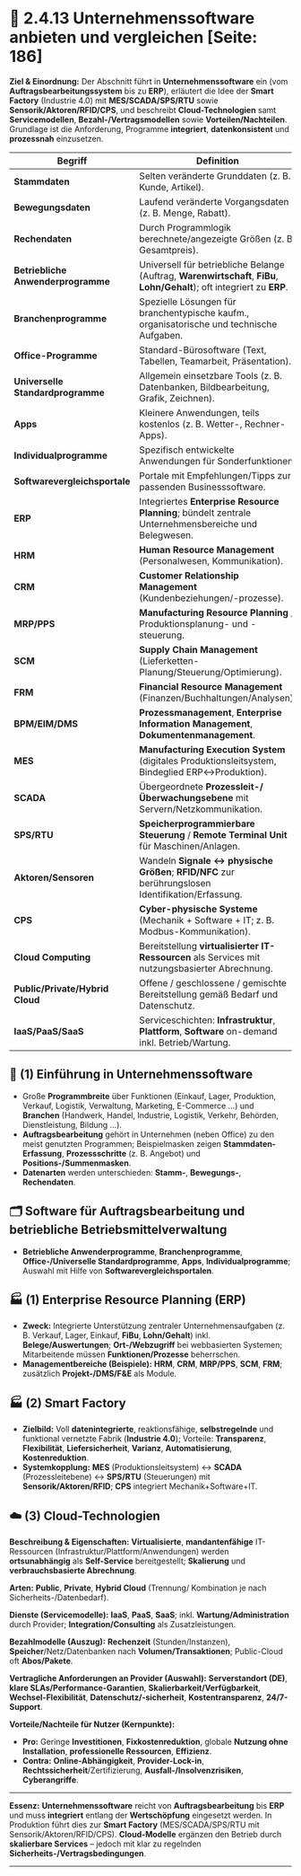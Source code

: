 # 🧩 2.4.13 Unternehmenssoftware anbieten und vergleichen [Seite: 186]

**Ziel & Einordnung:** Der Abschnitt führt in **Unternehmenssoftware** ein (vom **Auftragsbearbeitungssystem** bis zu **ERP**), erläutert die Idee der **Smart Factory** (Industrie 4.0) mit **MES/SCADA/SPS/RTU** sowie **Sensorik/Aktoren/RFID/CPS**, und beschreibt **Cloud-Technologien** samt **Servicemodellen**, **Bezahl-/Vertragsmodellen** sowie **Vorteilen/Nachteilen**. Grundlage ist die Anforderung, Programme **integriert**, **datenkonsistent** und **prozessnah** einzusetzen. 

| Begriff                            | Definition                                                                                                                 |
| ---------------------------------- | -------------------------------------------------------------------------------------------------------------------------- |
| **Stammdaten**                     | Selten veränderte Grunddaten (z. B. Kunde, Artikel).                                                                       |
| **Bewegungsdaten**                 | Laufend veränderte Vorgangsdaten (z. B. Menge, Rabatt).                                                                    |
| **Rechendaten**                    | Durch Programmlogik berechnete/angezeigte Größen (z. B. Gesamtpreis).                                                      |
| **Betriebliche Anwenderprogramme** | Universell für betriebliche Belange (Auftrag, **Warenwirtschaft**, **FiBu**, **Lohn/Gehalt**); oft integriert zu **ERP**.  |
| **Branchenprogramme**              | Spezielle Lösungen für branchentypische kaufm., organisatorische und technische Aufgaben.                                  |
| **Office-Programme**               | Standard-Bürosoftware (Text, Tabellen, Teamarbeit, Präsentation).                                                          |
| **Universelle Standardprogramme**  | Allgemein einsetzbare Tools (z. B. Datenbanken, Bildbearbeitung, Grafik, Zeichnen).                                        |
| **Apps**                           | Kleinere Anwendungen, teils kostenlos (z. B. Wetter-, Rechner-Apps).                                                       |
| **Individualprogramme**            | Spezifisch entwickelte Anwendungen für Sonderfunktionen.                                                                   |
| **Softwarevergleichsportale**      | Portale mit Empfehlungen/Tipps zur passenden Businesssoftware.                                                             |
| **ERP**                            | Integriertes **Enterprise Resource Planning**; bündelt zentrale Unternehmensbereiche und Belegwesen.                       |
| **HRM**                            | **Human Resource Management** (Personalwesen, Kommunikation).                                                              |
| **CRM**                            | **Customer Relationship Management** (Kundenbeziehungen/-prozesse).                                                        |
| **MRP/PPS**                        | **Manufacturing Resource Planning** / Produktionsplanung- und -steuerung.                                                  |
| **SCM**                            | **Supply Chain Management** (Lieferketten-Planung/Steuerung/Optimierung).                                                  |
| **FRM**                            | **Financial Resource Management** (Finanzen/Buchhaltungen/Analysen).                                                       |
| **BPM/EIM/DMS**                    | **Prozessmanagement**, **Enterprise Information Management**, **Dokumentenmanagement**.                                    |
| **MES**                            | **Manufacturing Execution System** (digitales Produktionsleitsystem, Bindeglied ERP↔Produktion).                           |
| **SCADA**                          | Übergeordnete **Prozessleit-/Überwachungsebene** mit Servern/Netzkommunikation.                                            |
| **SPS/RTU**                        | **Speicherprogrammierbare Steuerung** / **Remote Terminal Unit** für Maschinen/Anlagen.                                    |
| **Aktoren/Sensoren**               | Wandeln **Signale ↔ physische Größen**; **RFID/NFC** zur berührungslosen Identifikation/Erfassung.                         |
| **CPS**                            | **Cyber-physische Systeme** (Mechanik + Software + IT; z. B. Modbus-Kommunikation).                                        |
| **Cloud Computing**                | Bereitstellung **virtualisierter IT-Ressourcen** als Services mit nutzungsbasierter Abrechnung.                            |
| **Public/Private/Hybrid Cloud**    | Offene / geschlossene / gemischte Bereitstellung gemäß Bedarf und Datenschutz.                                             |
| **IaaS/PaaS/SaaS**                 | Serviceschichten: **Infrastruktur**, **Plattform**, **Software** on-demand inkl. Betrieb/Wartung.                          |

## 🧭 (1) Einführung in Unternehmenssoftware

* Große **Programmbreite** über Funktionen (Einkauf, Lager, Produktion, Verkauf, Logistik, Verwaltung, Marketing, E-Commerce …) und **Branchen** (Handwerk, Handel, Industrie, Logistik, Verkehr, Behörden, Dienstleistung, Bildung …). 
* **Auftragsbearbeitung** gehört in Unternehmen (neben Office) zu den meist genutzten Programmen; Beispielmasken zeigen **Stammdaten-Erfassung**, **Prozessschritte** (z. B. Angebot) und **Positions-/Summenmasken**.
* **Datenarten** werden unterschieden: **Stamm-**, **Bewegungs-**, **Rechendaten**. 

## 🗂️ Software für Auftragsbearbeitung und betriebliche Betriebsmittelverwaltung

* **Betriebliche Anwenderprogramme**, **Branchenprogramme**, **Office-/Universelle Standardprogramme**, **Apps**, **Individualprogramme**; Auswahl mit Hilfe von **Softwarevergleichsportalen**.

## 🏭 (1) Enterprise Resource Planning (ERP)

* **Zweck:** Integrierte Unterstützung zentraler Unternehmensaufgaben (z. B. Verkauf, Lager, Einkauf, **FiBu**, **Lohn/Gehalt**) inkl. **Belege/Auswertungen**; **Ort-/Webzugriff** bei webbasierten Systemen; Mitarbeitende müssen **Funktionen/Prozesse** beherrschen. 
* **Managementbereiche (Beispiele):** **HRM**, **CRM**, **MRP/PPS**, **SCM**, **FRM**; zusätzlich **Projekt-/DMS/F&E** als Module. 

## 🏭 (2) Smart Factory

* **Zielbild:** Voll **datenintegrierte**, reaktionsfähige, **selbstregelnde** und funktional vernetzte Fabrik (**Industrie 4.0**); Vorteile: **Transparenz**, **Flexibilität**, **Liefersicherheit**, **Varianz**, **Automatisierung**, **Kostenreduktion**. 
* **Systemkopplung:** **MES** (Produktionsleitsystem) ↔ **SCADA** (Prozessleitebene) ↔ **SPS/RTU** (Steuerungen) mit **Sensorik/Aktoren/RFID**; **CPS** integriert Mechanik+Software+IT.

## ☁️ (3) Cloud-Technologien

**Beschreibung & Eigenschaften:** **Virtualisierte**, **mandantenfähige** IT-Ressourcen (Infrastruktur/Plattform/Anwendungen) werden **ortsunabhängig** als **Self-Service** bereitgestellt; **Skalierung** und **verbrauchsbasierte Abrechnung**. 

**Arten:** **Public**, **Private**, **Hybrid Cloud** (Trennung/ Kombination je nach Sicherheits-/Datenbedarf). 

**Dienste (Servicemodelle):** **IaaS**, **PaaS**, **SaaS**; inkl. **Wartung/Administration** durch Provider; **Integration/Consulting** als Zusatzleistungen. 

**Bezahlmodelle (Auszug):** **Rechenzeit** (Stunden/Instanzen), **Speicher**/Netz/Datenbanken nach **Volumen/Transaktionen**; Public-Cloud oft **Abos/Pakete**. 

**Vertragliche Anforderungen an Provider (Auswahl):** **Serverstandort (DE)**, **klare SLAs/Performance-Garantien**, **Skalierbarkeit/Verfügbarkeit**, **Wechsel-Flexibilität**, **Datenschutz/-sicherheit**, **Kostentransparenz**, **24/7-Support**. 

**Vorteile/Nachteile für Nutzer (Kernpunkte):**

* **Pro:** Geringe **Investitionen**, **Fixkostenreduktion**, globale **Nutzung ohne Installation**, **professionelle Ressourcen**, **Effizienz**.
* **Contra:** **Online-Abhängigkeit**, **Provider-Lock-in**, **Rechtssicherheit**/Zertifizierung, **Ausfall-/Insolvenzrisiken**, **Cyberangriffe**. 

---

**Essenz:** **Unternehmenssoftware** reicht von **Auftragsbearbeitung** bis **ERP** und muss **integriert** entlang der **Wertschöpfung** eingesetzt werden. In Produktion führt dies zur **Smart Factory** (MES/SCADA/SPS/RTU mit Sensorik/Aktoren/RFID/CPS). **Cloud-Modelle** ergänzen den Betrieb durch **skalierbare Services** – jedoch mit klar zu regelnden **Sicherheits-/Vertragsbedingungen**.

---
